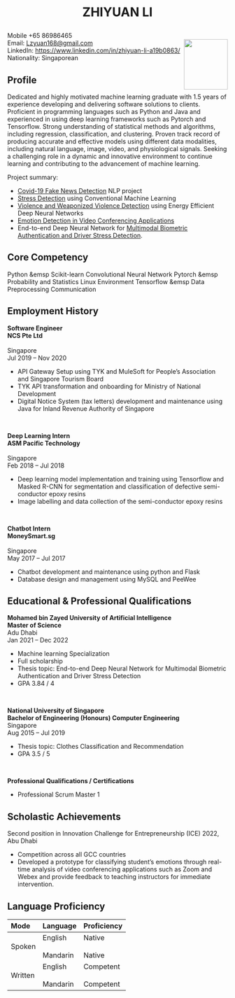 # <p align="center"> ZHIYUAN LI </p>  
Mobile +65 86986465 <br/>                        <img align="right" src="https://github.com/lzyuan168/lzyuan168.github.io/blob/main/scan3.jpg" height=115 width=100>
Email: Lzyuan168@gmail.com <br/>
LinkedIn: https://www.linkedin.com/in/zhiyuan-li-a19b0863/ <br/> 
Nationality: Singaporean


## Profile

Dedicated and highly motivated machine learning graduate with 1.5 years of experience developing and delivering software solutions to clients. Proficient in programming languages such as Python and Java and experienced in using deep learning frameworks such as Pytorch and Tensorflow. Strong understanding of statistical methods and algorithms, including regression, classification, and clustering. Proven track record of producing accurate and effective models using different data modalities, including natural language, image, video, and physiological signals. Seeking a challenging role in a dynamic and innovative environment to continue learning and contributing to the advancement of machine learning.

Project summary:
* [Covid-19 Fake News Detection](https://github.com/lzyuan168/fake_news_detection) NLP project
* [Stress Detection](https://github.com/lzyuan168/stress_detection_through_ood) using Conventional Machine Learning 
* [Violence and Weaponized Violence Detection](https://github.com/lzyuan168/Violence_Detection) using Energy Efficient Deep Neural Networks
* [Emotion Detection in Video Conferencing Applications](https://github.com/lzyuan168/Emotion-Recognition) 
* End-to-end Deep Neural Network for [Multimodal Biometric Authentication and Driver Stress Detection](https://github.com/lzyuan168/multimodal_biometric_authentication).


## Core Competency

Python            &emsp Scikit-learn                          Convolutional Neural Network
Pytorch           &emsp Probability and Statistics            Linux Environment
Tensorflow        &emsp Data Preprocessing                    Communication


## Employment History

**Software Engineer**           					                        
**NCS Pte Ltd**  
<br>Singapore
<br>Jul 2019 – Nov 2020

* API Gateway Setup using TYK and MuleSoft for People’s Association and Singapore Tourism Board
* TYK API transformation and onboarding for Ministry of National Development
* Digital Notice System (tax letters) development and maintenance using Java for Inland Revenue Authority of Singapore

<br> 

**Deep Learning Intern**							          
**ASM Pacific Technology**      
<br>Singapore
<br>Feb 2018 – Jul 2018

* Deep learning model implementation and training using Tensorflow and Masked R-CNN for segmentation and classification of defective semi-conductor epoxy resins
* Image labelling and data collection of the semi-conductor epoxy resins

<br>

**Chatbot Intern**							                        
**MoneySmart.sg**          
<br>Singapore
<br>May 2017 – Jul 2017

* Chatbot development and maintenance using python and Flask
* Database design and management using MySQL and PeeWee


## Educational & Professional Qualifications

**Mohamed bin Zayed University of Artificial Intelligence**                   
**Master of Science** 
<br>Adu Dhabi
<br>Jan 2021 – Dec 2022

* Machine learning Specialization
* Full scholarship
* Thesis topic: End-to-end Deep Neural Network for Multimodal Biometric Authentication and Driver Stress Detection
* GPA 3.84 / 4

<br>

**National University of Singapore**                                                                                                  
**Bachelor of Engineering (Honours) Computer Engineering** 
<br>Singapore
<br>Aug 2015 – Jul 2019

* Thesis topic: Clothes Classification and Recommendation
* GPA 3.5 / 5

<br>

**Professional Qualifications / Certifications**

* Professional Scrum Master 1


## Scholastic Achievements

Second position in Innovation Challenge for Entrepreneurship (ICE) 2022, Abu Dhabi

* Competition across all GCC countries
* Developed a prototype for classifying student’s emotions through real-time analysis of video conferencing applications such as Zoom and Webex and provide feedback to teaching instructors for immediate intervention.


## Language Proficiency

| Mode 	| Language 	| Proficiency 	|
|:---	|:---	|:---	|
| Spoken 	| English<br>   <br>Mandarin 	| Native<br>   <br>Native 	|
| Written 	| English<br>   <br>Mandarin 	| Competent<br>   <br>Competent 	|

